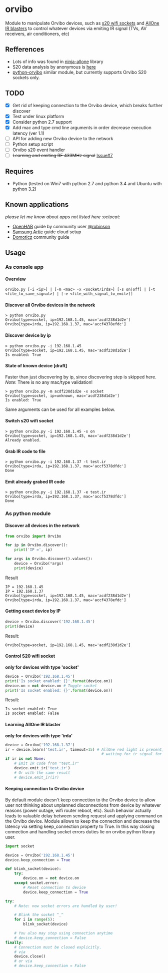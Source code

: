# orvibo
Module to manipulate Orvibo devices, such as [s20 wifi sockets](http://www.aliexpress.com/item/Orvibo-S20-Wifi-Cell-Phone-Power-Socket-Wireless-Timer-Switch-Wall-Plug-Phone-Wireless-Remote-Control/32357053063.html) and [AllOne IR blasters](http://www.aliexpress.com/item/Orvibo-Allone-Wiwo-R1-Intelligent-house-Control-Center-Smart-Home-WIFI-IR-RF-Wireless-Remote-Switch/32247638788.html) to control whatever devices via emiting IR signal (TVs, AV receivers, air conditioners, etc)


## Refferences
* Lots of info was found in [ninja-allone](https://github.com/Grayda/ninja-allone/blob/master/lib/allone.js) library
* S20 data analysis by anonymous is [here](http://pastebin.com/0w8N7AJD)
* [python-orvibo](https://github.com/happyleavesaoc/python-orvibo) similar module, but currently supports Orvibo S20 sockets only.

## TODO
- [x] Get rid of keeping connection to the Orvibo device, which breaks further discover
- [x] Test under linux platform
- [x] Consider python 2.7 support
- [x] Add mac and type cmd line arguments in order decrease execution latency (ver 1.1)
- [ ] API for adding new Orvibo device to the network
- [ ] Python setup script
- [ ] Orvibo s20 event handler
- [ ] ~~Learning and emiting RF 433MHz signal~~ [Issue#7](https://github.com/cherezov/orvibo/issues/7)

## Requires
* Python (tested on Win7 with python 2.7 and python 3.4 and Ubuntu with python 3.2)
 
## Known applications
*please let me know about apps not listed here :octocat:*
* [OpenHAB](https://community.openhab.org/t/orvibo-allone-ir-blaster-guide/9111) guide by community user [@robinson](https://community.openhab.org/users/robinson)
* [Samsung Artic](https://www.artik.io/works-with-cloud/orbivo-wiwo/) guide cloud setup
* [Domoticz](http://easydomoticz.com/forum/viewtopic.php?t=2406) community guide

## Usage
### As console app
#### Overview
```shell
orvibo.py [-i <ip>] | [-m <mac> -x <socket/irda>] [-s on|off] | [-t <file_to_save_signal>] | [-e <file_with_signal_to_emit>]]
```
#### Discover all Orvibo devices in the network
```shell
> python orvibo.py
Orvibo[type=socket, ip=192.168.1.45, mac='acdf238d1d2e']
Orvibo[type=irda, ip=192.168.1.37, mac='accf4378efdc']
```
#### Discover device by ip
```shell
> python orvibo.py -i 192.168.1.45
Orvibo[type=socket, ip=192.168.1.45, mac='acdf238d1d2e']
Is enabled: True
```
#### State of known device [draft]
Faster than just discovering by ip, since discovering step is skipped here.
*Note*: There is no any mac/type validation!
```shell
> python orvibo.py -m acdf238d1d2e -x socket
Orvibo[type=socket, ip=unknown, mac='acdf238d1d2e']
Is enabled: True
```
Same arguments can be used for all examples below.
#### Switch s20 wifi socket
```shell
> python orvibo.py -i 192.168.1.45 -s on
Orvibo[type=socket, ip=192.168.1.45, mac='acdf238d1d2e']
Already enabled.
```
#### Grab IR code to file
```shell
> python orvibo.py -i 192.168.1.37 -t test.ir
Orvibo[type=irda, ip=192.168.1.37, mac='accf5378dfdc']
Done
```
#### Emit already grabed IR code
```shell
> python orvibo.py -i 192.168.1.37 -e test.ir
Orvibo[type=irda, ip=192.168.1.37, mac='accf5378dfdc']
Done
```
### As python module
#### Discover all devices in the network
```python
from orvibo import Orvibo

for ip in Orvibo.discover():
    print('IP =', ip)

for args in Orvibo.discover().values():
    device = Orvibo(*args)
    print(device)
```
Result
```
IP = 192.168.1.45
IP = 192.168.1.37
Orvibo[type=socket, ip=192.168.1.45, mac='acdf238d1d2e']
Orvibo[type=irda, ip=192.168.1.37, mac='accf4378efdc']
```

#### Getting exact device by IP
```python
device = Orvibo.discover('192.168.1.45')
print(device)
```
Result:
```
Orvibo[type=socket, ip=192.168.1.45, mac='acdf238d1d2e']
```

#### Control S20 wifi socket
**only for devices with type 'socket'**
```python
device = Orvibo('192.168.1.45')
print('Is socket enabled: {}'.format(device.on))
device.on = not device.on # Toggle socket
print('Is socket enabled: {}'.format(device.on))
```
Result:
```
Is socket enabled: True
Is socket enabled: False
```

#### Learning AllOne IR blaster
**only for devices with type 'irda'**
```python
device = Orvibo('192.168.1.37')
ir = device.learn('test.ir', timeout=15) # AllOne red light is present,
                                           # waiting for ir signal for 15 seconds and stores it to test.ir file
if ir is not None:
    # Emit IR code from "test.ir"
    device.emit_ir('test.ir')
    # Or with the same result
    # device.emit_ir(ir)
```
#### Keeping connection to Orvibo device

By default module doesn't keep connection to the Orvibo device to allow user not thinking about unplanned disconnections from device by whatever reasons (power outage, wifi router reboot, etc). Such behavior actually leads to valuable delay between sending request and applying command on the Orvibo device. Module allows to keep the connection and decrease the latency via setting keep_connection property to True. In this way closing connection and handling socket errors duties lie on orvibo python library user.

```python
import socket

device = Orvibo('192.168.1.45')
device.keep_connection = True

def blink_socket(device):
    try:
        device.on = not device.on
    except socket.error:
        # Reset connection to device    
        device.keep_connection = True

try:
    # Note: now socket errors are handled by user!

    # Blink the socket ^_^
    for i in range(5):
        blink_socket(device)

    # You also may stop using connection anytime
    # device.keep_connection = False
finally:
    # Connection must be closed explicitly.
    # via
    device.close()
    # or via
    # device.keep_connection = False
```
